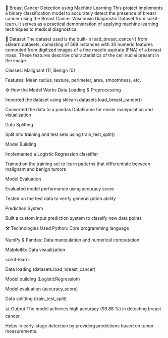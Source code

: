 🧬 Breast Cancer Detection using Machine Learning
This project implements a binary classification model to accurately detect the presence of breast cancer using the Breast Cancer Wisconsin Diagnostic Dataset from scikit-learn. It serves as a practical demonstration of applying machine learning techniques to medical diagnostics.

🧪 Dataset
The dataset used is the built-in load_breast_cancer() from sklearn.datasets, consisting of 569 instances with 30 numeric features computed from digitized images of a fine needle aspirate (FNA) of a breast mass. These features describe characteristics of the cell nuclei present in the image.

Classes: Malignant (1), Benign (0)

Features: Mean radius, texture, perimeter, area, smoothness, etc.

⚙️ How the Model Works
Data Loading & Preprocessing

Imported the dataset using sklearn.datasets.load_breast_cancer()

Converted the data to a pandas DataFrame for easier manipulation and visualization

Data Splitting

Split into training and test sets using train_test_split()

Model Building

Implemented a Logistic Regression classifier

Trained on the training set to learn patterns that differentiate between malignant and benign tumors

Model Evaluation

Evaluated model performance using accuracy score

Tested on the test data to verify generalization ability

Prediction System

Built a custom input prediction system to classify new data points

🛠️ Technologies Used
Python: Core programming language

NumPy & Pandas: Data manipulation and numerical computation

Matplotlib: Data visualization

scikit-learn:

Data loading (datasets.load_breast_cancer)

Model building (LogisticRegression)

Model evaluation (accuracy_score)

Data splitting (train_test_split)

📊 Output
The model achieves high accuracy (99.88 %) in detecting breast cancer.

Helps in early-stage detection by providing predictions based on tumor measurements.
